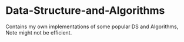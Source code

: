 # Data-Structure-and-Algorithms
Contains my own implementations of some popular DS and Algorithms, Note might not be efficient.
